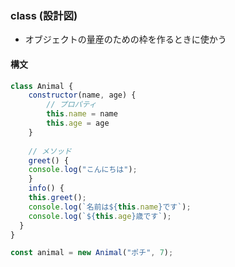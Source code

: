 ### class (設計図)

- オブジェクトの量産のための枠を作るときに使かう

#### 構文

```javascript
class Animal {
    constructor(name, age) {
        // プロパティ
        this.name = name
        this.age = age
    }
    
    // メソッド
    greet() {
    console.log("こんにちは");
    }
    info() {
    this.greet();
    console.log(`名前は${this.name}です`);
    console.log(`${this.age}歳です`);
  }
}
```

```javascript
const animal = new Animal("ポチ", 7);
```